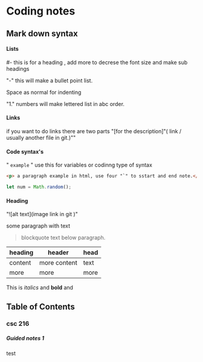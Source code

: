 # Coding notes 

## Mark down syntax

#### Lists

#- this is for a heading , add more to decrese the font size and make sub headings

"-" this will make a bullet point list.

Space as normal for indenting 
 
"1." numbers will make lettered list in abc order.

#### Links 

if you want to do links there are two parts
"[for the description]"( link / usually another file in git.)""


#### Code syntax's

" `example` "   use this for variables or codinng type of syntax 

````html
<p> a paragraph example in html, use four "`" to sstart and end note.</p>
````

````javascript
let num = Math.random();
````

#### Heading

"![alt text](image link in git )"

some paragraph with text 
> blockquote text below paragraph.

| heading | header | head|
|---| ---| ---| 
| content | more content | text|
| more | more | more |

This is *italics* and **bold** and 


## Table of Contents 

### csc 216

##### Guided notes 1 


test


